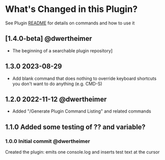 # What's Changed in this Plugin?

See Plugin [README](https://github.com/NotePlan/plugins/blob/main/np.plugin-test/README.md) for details on commands and how to use it

## [1.4.0-beta] @dwertheimer

- The beginning of a searchable plugin repository]

## 1.3.0 2023-08-29

- Add blank command that does nothing to override keyboard shortcuts you don't want to do anything (e.g. CMD-S)

## 1.2.0 2022-11-12 @dwertheimer

- Added "/Generate Plugin Command Listing" and related commands

## 1.1.0 Added some testing of ?? and variable?

### 1.0.0 Initial commit @dwertheimer

Created the plugin: emits one console.log and inserts test text at the cursor

